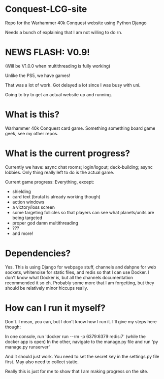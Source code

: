# Conquest-LCG-site
Repo for the Warhammer 40k Conquest website using Python Django

Needs a bunch of explaining that I am not willing to do rn.

# NEWS FLASH: V0.9!

(Will be V1.0.0 when multithreading is fully working)

Unlike the PS5, we have games!

That was a lot of work. Got delayed a lot since I was busy with uni.

Going to try to get an actual website up and running.

# What is this?

Warhammer 40k Conquest card game. Something something board game geek, see my other repos.

# What is the current progress?

Currently we have: async chat rooms; login/logout; deck-building; async lobbies. Only thing really left to do is the actual game.

Current game progress: Everything, except:

- shielding
- card text (brutal is already working though)
- action windows
- a victory/loss screen
- some targeting follicles so that players can see what planets/units are being targeted
- proper god damn multithreading
- ???
- and more!

# Dependencies?

Yes. This is using Django for webpage stuff, channels and dahpne for web sockets, whitenoise for static files, and redis so that I can use Docker. I don't know what Docker is, but all the channels documentation recommended it so eh.
Probably some more that I am forgetting, but they should be relatively minor hiccups really.

# How can I run it myself?

Don't. I mean, you can, but I don't know how I run it. I'll give my steps here though:

In one console, run 'docker run --rm -p 6379:6379 redis:7' (while the docker app is open)
In the other, navigate to the manage.py file and run 'py manage.py runserver'

And it should just work. You need to set the secret key in the settings.py file first. May also need to collect static.

Really this is just for me to show that I am making progress on the site.
